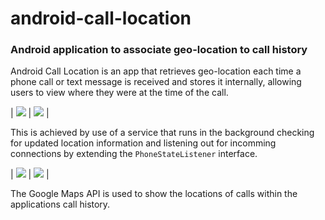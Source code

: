 android-call-location
=====================

### Android application to associate geo-location to call history ###


Android Call Location is an app that retrieves geo-location each time a phone call or text message is received and stores it internally, allowing users to view where they were at the time of the call.

| ![](http://lh6.googleusercontent.com/-ucwLCpLtFAo/T66XxRqqk_I/AAAAAAAAAIU/ysUoqMkOnyI/s512/MainActivity.jpg "") | ![](http://lh3.googleusercontent.com/-TvolrY6Z-0Q/T66XxzLhfII/AAAAAAAAAIY/2dbYrhPG7NE/s512/ServiceNotification.jpg "") |

This is achieved by use of a service that runs in the background checking for updated location information and listening out for incomming connections by extending the `PhoneStateListener` interface.

| ![](http://lh4.googleusercontent.com/-DVjaRwuOT1I/T7ExMHT2mXI/AAAAAAAAAJY/0bpHo62tX3w/s640/CallHistory.jpg "") | ![](http://lh3.googleusercontent.com/-FDqhQ3dTzOQ/T7ExMQ2gkVI/AAAAAAAAAJY/j8dFOnYAmr8/s640/CallLocation.jpg "") |

The Google Maps API is used to show the locations of calls within the applications call history.
